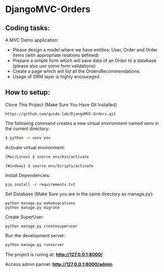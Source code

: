 # DjangoMVC-Orders

## Coding tasks:
A MVC Demo application:
- Please design a model where we have entities: User, Order and Order items (with appropriate relations defined)
- Prepare a simple form which will save data of an Order to a database (please also use some form validations)
- Create a page which will list all the OrdersRecommendations:
- Usage of ORM layer is highly encouraged

## How to setup:
Clone This Project (Make Sure You Have Git Installed)
```
https://github.com/guido-lab/DjangoMVC-Orders.git
```

The following command creates a new virtual environment named venv in the current directory:

```bash
$ python -m venv env
```

Activate virtual environment:

```bash
(Mac/Linux) $ source env/bin/activate
```

```bash
(Windows) $ source env/Scripts/activate
```

Install Dependencies:

```
pip install -r requirements.txt
```

Set Database (Make Sure you are in the same directory as manage.py):
```
python manage.py makemigrations
python manage.py migrate
```
Create SuperUser:
```
python manage.py createsuperuser
```

Run the development server:

```bash
python manage.py runserver
```

The project is runing at: **http://127.0.0.1:8000/**

Access admin pannel: **http://127.0.0.1:8000/admin**
